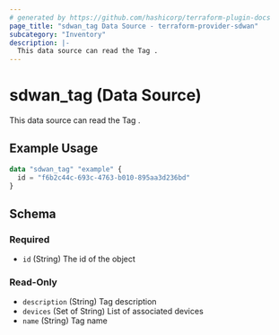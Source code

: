 ```yaml
---
# generated by https://github.com/hashicorp/terraform-plugin-docs
page_title: "sdwan_tag Data Source - terraform-provider-sdwan"
subcategory: "Inventory"
description: |-
  This data source can read the Tag .
---
```


# sdwan_tag (Data Source)

This data source can read the Tag .

## Example Usage

```terraform
data "sdwan_tag" "example" {
  id = "f6b2c44c-693c-4763-b010-895aa3d236bd"
}
```

<!-- schema generated by tfplugindocs -->
## Schema

### Required

- `id` (String) The id of the object

### Read-Only

- `description` (String) Tag description
- `devices` (Set of String) List of associated devices
- `name` (String) Tag name
